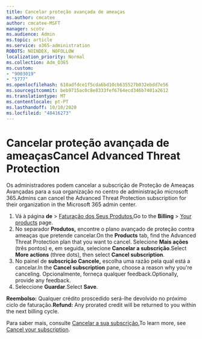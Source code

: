 ```yaml
---
title: Cancelar proteção avançada de ameaças
ms.author: cmcatee
author: cmcatee-MSFT
manager: scotv
ms.audience: Admin
ms.topic: article
ms.service: o365-administration
ROBOTS: NOINDEX, NOFOLLOW
localization_priority: Normal
ms.collection: Adm_O365
ms.custom:
- "9003019"
- "5777"
ms.openlocfilehash: 610adfdce1f5cda6bd10cb635527b032ebdd7e56
ms.sourcegitcommit: beb9715ac0c8e8333fef6764ecd346b7401a2612
ms.translationtype: MT
ms.contentlocale: pt-PT
ms.lasthandoff: 10/10/2020
ms.locfileid: "48416273"
---
```

# <a name="cancel-advanced-threat-protection"></a><span data-ttu-id="677a3-102">Cancelar proteção avançada de ameaças</span><span class="sxs-lookup"><span data-stu-id="677a3-102">Cancel Advanced Threat Protection</span></span>

<span data-ttu-id="677a3-103">Os administradores podem cancelar a subscrição de Proteção de Ameaças Avançadas para a sua organização no centro de administração microsoft 365.</span><span class="sxs-lookup"><span data-stu-id="677a3-103">Admins can cancel the Advanced Threat Protection subscription for their organization in the Microsoft 365 admin center.</span></span>

1. <span data-ttu-id="677a3-104">Vá à página **de**  >  [Faturação dos Seus Produtos.](https://go.microsoft.com/fwlink/p/?linkid=842054)</span><span class="sxs-lookup"><span data-stu-id="677a3-104">Go to the  **Billing** > [Your products](https://go.microsoft.com/fwlink/p/?linkid=842054) page.</span></span>
2. <span data-ttu-id="677a3-105">No separador **Produtos,** encontre o plano avançado de proteção contra ameaças que pretende cancelar.</span><span class="sxs-lookup"><span data-stu-id="677a3-105">On the **Products** tab, find the Advanced Threat Protection plan that you want to cancel.</span></span> <span data-ttu-id="677a3-106">Selecione **Mais ações** (três pontos) e, em seguida, selecione **Cancelar a subscrição**.</span><span class="sxs-lookup"><span data-stu-id="677a3-106">Select **More actions** (three dots), then select **Cancel subscription**.</span></span>
3. <span data-ttu-id="677a3-107">No painel de **subscrição Cancele,** escolha uma razão pela qual está a cancelar.</span><span class="sxs-lookup"><span data-stu-id="677a3-107">In the **Cancel subscription** pane, choose a reason why you're canceling.</span></span> <span data-ttu-id="677a3-108">Opcionalmente, forneça qualquer feedback.</span><span class="sxs-lookup"><span data-stu-id="677a3-108">Optionally, provide any feedback.</span></span>
4. <span data-ttu-id="677a3-109">Seleccione **Guardar**.</span><span class="sxs-lookup"><span data-stu-id="677a3-109">Select **Save**.</span></span>

<span data-ttu-id="677a3-110">**Reembolso:** Qualquer crédito proscedido será-lhe devolvido no próximo ciclo de faturação.</span><span class="sxs-lookup"><span data-stu-id="677a3-110">**Refund:** Any prorated credit will be returned to you within the next billing cycle.</span></span>

<span data-ttu-id="677a3-111">Para saber mais, consulte [Cancelar a sua subscrição.](https://docs.microsoft.com/microsoft-365/commerce/subscriptions/cancel-your-subscription)</span><span class="sxs-lookup"><span data-stu-id="677a3-111">To learn more, see [Cancel your subscription](https://docs.microsoft.com/microsoft-365/commerce/subscriptions/cancel-your-subscription).</span></span>